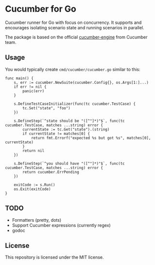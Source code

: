 # Cucumber for Go

Cucumber runner for Go with focus on concurrency. It supports and encourages isolating scenario state and running scenarios in parallel.

The package is based on the official [cucumber-engine](https://github.com/cucumber/cucumber-engine) from Cucumber team.

## Usage

You would typically create `cmd/cucumber/cucumber.go` similar to this:

```golang
func main() {
    s, err := cucumber.NewSuite(cucumber.Config{}, os.Args[1:]...)
    if err != nil {
        panic(err)
    }

    s.DefineTestCaseInitializer(func(tc cucumber.TestCase) {
        tc.Set("state", "foo")
    })

    s.DefineStep(`^state should be "([^"]*)"$`, func(tc cucumber.TestCase, matches ...string) error {
        currentState := tc.Get("state").(string)
        if currentState != matches[0] {
            return fmt.Errorf("expected %s but got %s", matches[0], currentState)
        }
        return nil
    })

    s.DefineStep(`^you should have "([^"]*)"$`, func(tc cucumber.TestCase, matches ...string) error {
        return cucumber.ErrPending
    })

    exitCode := s.Run()
    os.Exit(exitCode)
}
```

## TODO

* Formatters (pretty, dots)
* Support Cucumber expressions (currently regex)
* godoc

## License

This repository is licensed under the MIT license.
